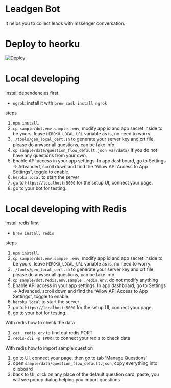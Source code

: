 Leadgen Bot
====

It helps you to collect leads with mssenger conversation.

Deploy to heorku
====

[![Deploy](https://www.herokucdn.com/deploy/button.svg)](https://heroku.com/deploy?template=https://github.com/ronneo/leadgen.git)

Local developing
====

install dependencies first

* `ngrok`: install it with `brew cask install ngrok`

steps
1. `npm install`.
2. `cp sample/dot.env.sample .env`, modify app id and app secret inside to be yours, leave `HEROKU_LOCAL_URL` variable as is, no need to worry.
3. `./tools/gen_local_cert.sh` to generate your server key and crt file, please do anwser all questions, can be fake info.
4. `cp sample/data/question_flow_default.json var/data/` if you do not have any questions from your own.
5. Enable API access in your app settings: In app dashboard, go to Settings → Advanced, scroll down and find the “Allow API Access to App Settings”, toggle to enable.
6. `heroku local` to start the server
7. go to `https://localhost:5000` for the setup UI, connect your page.
8. go to your bot for testing.

Local developing with Redis
====

install redis first

* `brew install redis`

steps
1. `npm install`.
2. `cp sample/dot.env.sample .env`, modify app id and app secret inside to be yours, leave `HEROKU_LOCAL_URL` variable as is, no need to worry.
3. `./tools/gen_local_cert.sh` to generate your server key and crt file, please do anwser all questions, can be fake info.
4. `cp sample/dot.redis.env.sample .redis.env`, do not modify anything
5. Enable API access in your app settings: In app dashboard, go to Settings → Advanced, scroll down and find the “Allow API Access to App Settings”, toggle to enable.
6. `heroku local` to start the server
7. go to `https://localhost:5000` for the setup UI, connect your page.
8. go to your bot for testing.

With redis how to check the data
1. `cat .redis.env` to find out redis PORT
2. `redis-cli -p $PORT` to connect your redis to check data

With redis how to import sample question
1. go to UI, connect your page, then go to tab 'Manage Questions'
2. open `sample/data/question_flow_default.json`, copy everything into clipboard
3. back to UI, click on any place of the default question card, paste, you will see popup dialog helping you import questions

